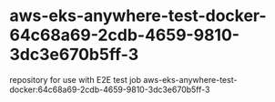 # aws-eks-anywhere-test-docker-64c68a69-2cdb-4659-9810-3dc3e670b5ff-3
repository for use with E2E test job aws-eks-anywhere-test-docker:64c68a69-2cdb-4659-9810-3dc3e670b5ff-3
